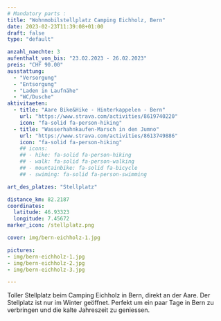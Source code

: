 ```yaml
---
# Mandatory parts :
title: "Wohnmobilstellplatz Camping Eichholz, Bern"
date: 2023-02-23T11:39:08+01:00
draft: false
type: "default"

anzahl_naechte: 3
aufenthalt_von_bis: "23.02.2023 - 26.02.2023"
preis: "CHF 90.00"
ausstattung:
  - "Versorgung"
  - "Entsorgung"
  - "Laden in Laufnähe"
  - "WC/Dusche"
aktivitaeten:
  - title: "Aare Bike&Hike - Hinterkappelen - Bern"
    url: "https://www.strava.com/activities/8619740220"
    icon: "fa-solid fa-person-hiking"
  - title: "Wasserhahnkaufen-Marsch in den Jumno"
    url: "https://www.strava.com/activities/8613749886"
    icon: "fa-solid fa-person-hiking"
    ## icons:
    ## - hike: fa-solid fa-person-hiking
    ## - walk: fa-solid fa-person-walking
    ## - mountainbike: fa-solid fa-bicycle
    ## - swiming: fa-solid fa-person-swimming

art_des_platzes: "Stellplatz"

distance_km: 82.2187
coordinates:
  latitude: 46.93323
  longitude: 7.45672
marker_icon: /stellplatz.png

cover: img/bern-eichholz-1.jpg

pictures: 
- img/bern-eichholz-1.jpg
- img/bern-eichholz-2.jpg
- img/bern-eichholz-3.jpg

---
```

Toller Stellplatz beim Camping Eichholz in Bern, direkt an der Aare. Der Stellplatz ist nur im Winter geöffnet. Perfekt um ein paar Tage in Bern zu verbringen und die kalte Jahreszeit zu geniessen.